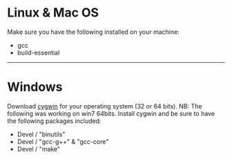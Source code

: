 # Linux & Mac OS
Make sure you have the following installed on your machine:
- gcc
- build-essential

___

# Windows

Download [cygwin](https://www.cygwin.com/) for your operating system (32 or 64 bits). NB: The following was working on win7 64bits.
Install cygwin and be sure to have the following packages included:
- Devel / "binutils"
- Devel / "gcc-g++" & "gcc-core"
- Devel / "make"